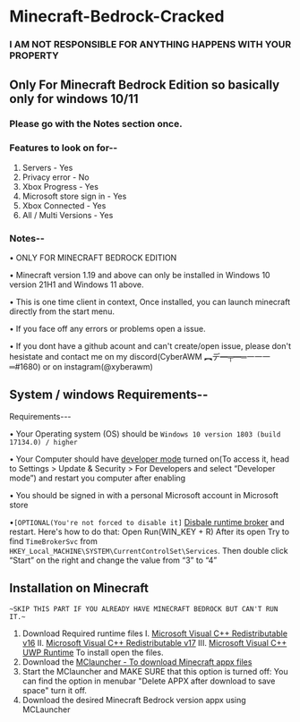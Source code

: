 # Minecraft-Bedrock-Cracked
###  I AM NOT RESPONSIBLE FOR ANYTHING HAPPENS WITH YOUR PROPERTY
## Only For Minecraft Bedrock Edition so basically only for windows 10/11
### Please go with the Notes section once.

### Features to look on for--
1. Servers - Yes
2. Privacy error - No
3. Xbox Progress - Yes
4. Microsoft store sign in - Yes
5. Xbox Connected - Yes
6. All / Multi Versions - Yes

### Notes--
• ONLY FOR MINECRAFT BEDROCK EDITION

• Minecraft version 1.19 and above can only be installed in Windows 10 version 21H1 and Windows 11 above.

• This is one time client in context, Once installed, you can launch minecraft directly from the start menu.

• If you face off any errors or problems open a issue.

• If you dont have a github acount and can't create/open issue, please don't hesistate and contact me on my discord(CyberAWM ︻デ━╤━═一一一═#1680) or on instagram(@xyberawm)

## System / windows Requirements--
Requirements---

• Your Operating system (OS) should be `Windows 10 version 1803 (build 17134.0) / higher`

• Your Computer should have [developer mode](https://www.wikihow.com/Enable-Developer-Mode-in-Windows-10) turned on(To access it, head to Settings > Update & Security > For Developers and select “Developer mode”) and restart you computer after enabling

• You should be signed in with a personal Microsoft account in Microsoft store

•`[OPTIONAL(You're not forced to disable it]` [Disbale runtime broker](https://www.wisecleaner.com/how-to/107-3-methods-to-fix-runtime-broker-high-cpu-usage-issue.html) and restart. 
Here's how to do that: Open Run(WIN_KEY + R) After its open Try to find `TimeBrokerSvc` from `HKEY_Local_MACHINE\SYSTEM\CurrentControlSet\Services`. Then double click “Start” on the right and change the value from “3” to “4”

## Installation on Minecraft
`~SKIP THIS PART IF YOU ALREADY HAVE MINECRAFT BEDROCK BUT CAN'T RUN IT.~`
1. Download Required runtime files
  I. [Microsoft Visual C++ Redistributable v16](https://aka.ms/vs/16/release/vc_redist.x64.exe)
  II. [Microsoft Visual C++ Redistributable v17](https://aka.ms/vs/17/release/vc_redist.x64.exe)
  III. [Microsoft Visual C++ UWP Runtime](https://www.microsoft.com/en-sa/download/confirmation.aspx?id=102159)
To install open the files.
4. Download the [MClauncher - To download Minecraft appx files](https://github.com/MCMrARM/mc-w10-version-launcher/releases/download/0.4.0/MCLauncher.zip)
5. Start the MClauncher and MAKE SURE that this option is turned off:
    You can find the option in menubar "Delete APPX after download to save space" turn it off.
6. Download the desired Minecraft Bedrock version appx using MCLauncher
